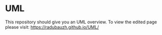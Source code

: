 # UML
This repository should give you an UML overview. To view the edited page please visit: https://radubauzh.github.io/UML/ 
